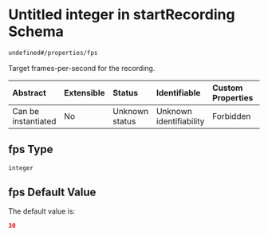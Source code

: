 # Untitled integer in startRecording Schema

```txt
undefined#/properties/fps
```

Target frames-per-second for the recording.

| Abstract            | Extensible | Status         | Identifiable            | Custom Properties | Additional Properties | Access Restrictions | Defined In                                                                               |
| :------------------ | :--------- | :------------- | :---------------------- | :---------------- | :-------------------- | :------------------ | :--------------------------------------------------------------------------------------- |
| Can be instantiated | No         | Unknown status | Unknown identifiability | Forbidden         | Allowed               | none                | [startRecording\_v2.schema.json\*](startRecording_v2.schema.json "open original schema") |

## fps Type

`integer`

## fps Default Value

The default value is:

```json
30
```

